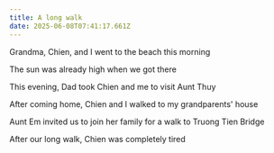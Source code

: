 ```yaml
---
title: A long walk
date: 2025-06-08T07:41:17.661Z
---
```


Grandma, Chien, and I went to the beach this morning

The sun was already high when we got there

This evening, Dad took Chien and me to visit Aunt Thuy

After coming home, Chien and I walked to my grandparents' house

Aunt Em invited us to join her family for a walk to Truong Tien Bridge

After our long walk, Chien was completely tired
